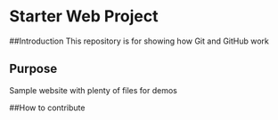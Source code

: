 # Starter Web Project

##Introduction
This repository is for showing how Git and GitHub work

## Purpose
Sample website with plenty of files for demos

##How to contribute
